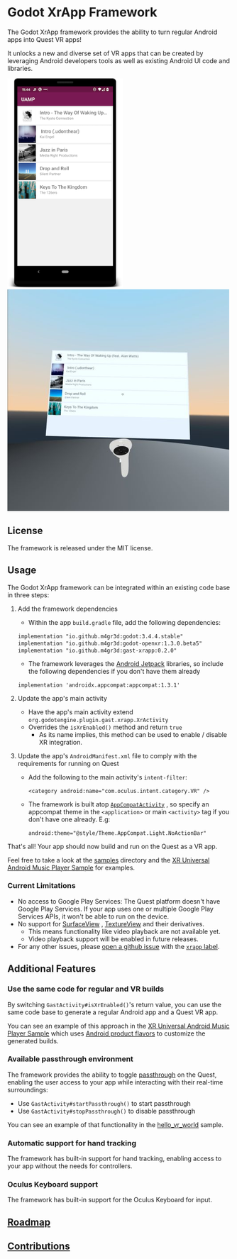 # Godot XrApp Framework

The Godot XrApp framework provides the ability to turn regular Android apps into Quest VR apps!

It unlocks a new and diverse set of VR apps that can be created by leveraging
Android developers tools as well as existing Android UI code and libraries.

![Screenshot showing XRUAMP's phone UI for browsing albums and songs](../../../docs/imgs/1-browse-albums-screenshot.png "Browse albums screenshot")
![Screenshot showing XRUAMP's VR UI for browsing albums and songs](../../../docs/imgs/3-quest-browse-albums-screenshot.jpg "Browse albums VR screenshot")

## License

The framework is released under the MIT license.

## Usage

The Godot XrApp framework can be integrated within an existing code base in three steps:

1. Add the framework dependencies
   - Within the app `build.gradle` file, add the following dependencies:
    ```
    implementation "io.github.m4gr3d:godot:3.4.4.stable"
    implementation "io.github.m4gr3d:godot-openxr:1.3.0.beta5"
    implementation "io.github.m4gr3d:gast-xrapp:0.2.0"
    ```
   - The framework leverages the [Android Jetpack](https://developer.android.com/jetpack) libraries,
     so include the following dependencies if you don't have them already
    ```
    implementation 'androidx.appcompat:appcompat:1.3.1'
    ```

1. Update the app's main activity
    - Have the app's main activity extend `org.godotengine.plugin.gast.xrapp.XrActivity`
    - Overrides the `isXrEnabled()` method and return `true`
        - As its name implies, this method can be used to enable / disable XR integration.

1. Update the app's `AndroidManifest.xml` file to comply with the requirements for running on Quest
    - Add the following to the main activity's `intent-filter`:
      ```
      <category android:name="com.oculus.intent.category.VR" />
      ```
    - The framework is built atop [`AppCompatActivity`](https://developer.android.com/reference/androidx/appcompat/app/AppCompatActivity)
      , so specify an appcompat theme in the `<application>` or main `<activity>` tag if you
      don't have one already. E.g:
      ```
      android:theme="@style/Theme.AppCompat.Light.NoActionBar"
      ```

That's all! Your app should now build and run on the Quest as a VR app.

Feel free to take a look at the [samples](../../../samples/xrapp) directory and the [XR
Universal Android Music Player Sample](https://github.com/m4gr3d/xruamp) for examples.

### Current Limitations

- No access to Google Play Services: The Quest platform doesn't have Google Play Services. If
  your app uses one or multiple Google Play Services APIs, it won't be able to run on the
  device.
- No support for [SurfaceView](https://developer.android.com/reference/android/view/SurfaceView)
  , [TextureView](https://developer.android.com/reference/android/view/TextureView) and their
  derivatives.
    - This means functionality like video playback are not available yet.
    - Video playback support will be enabled in future releases.
- For any other issues, please [open a github issue](https://github.com/m4gr3d/GAST/issues) with
  the [`xrapp` label](https://github.com/m4gr3d/GAST/labels/xrapp).

## Additional Features

### Use the same code for regular and VR builds

By switching `GastActivity#isXrEnabled()`'s return value, you can use the same code base to
generate a regular Android app and a Quest VR app.

You can see an example of this approach in the [XR Universal Android Music Player Sample](https://github.com/m4gr3d/xruamp)
which uses [Android product
flavors](https://developer.android.com/studio/build/build-variants#product-flavors) to customize
the generated builds.

### Available passthrough environment

The framework provides the ability to toggle
[passthrough](https://support.oculus.com/articles/in-vr-experiences/oculus-features/what-is-passthrough/)
on the Quest, enabling the user access to your app while interacting with their real-time
surroundings:

- Use `GastActivity#startPassthrough()` to start passthrough
- Use `GastActivity#stopPassthrough()` to disable passthrough

You can see an example of that functionality in the [hello_vr_world](../../../samples/xrapp/hello_vr_world)
sample.

### Automatic support for hand tracking

The framework has built-in support for hand tracking, enabling access to your app without the
needs for controllers.

### Oculus Keyboard support

The framework has built-in support for the Oculus Keyboard for input.

## [Roadmap](ROADMAP.md)

## [Contributions](../../../README.md#contributions)
